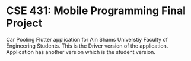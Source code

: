 # CSE 431: Mobile Programming Final Project
Car Pooling Flutter application for Ain Shams Universtiy Faculty of Engineering Students. This is the Driver version of the application. Application has another version which is the student version.

